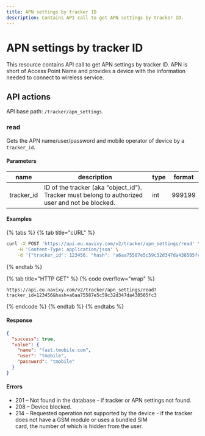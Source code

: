 ```yaml
---
title: APN settings by tracker ID
description: Contains API call to get APN settings by tracker ID.
---
```


# APN settings by tracker ID

This resource contains API call to get APN settings by tracker ID. APN is short of Access Point Name and provides a device with the information needed to connect to wireless service.

## API actions

API base path: `/tracker/apn_settings`.

### read

Gets the APN name/user/password and mobile operator of device by a `tracker_id`.

#### Parameters

| name        | description                                                                                      | type | format |
| ----------- | ------------------------------------------------------------------------------------------------ | ---- | ------ |
| tracker\_id | ID of the tracker (aka "object\_id"). Tracker must belong to authorized user and not be blocked. | int  | 999199 |

#### Examples

{% tabs %}
{% tab title="cURL" %}
```sh
curl -X POST 'https://api.eu.navixy.com/v2/tracker/apn_settings/read' \
    -H 'Content-Type: application/json' \
    -d '{"tracker_id": 123456, "hash": "a6aa75587e5c59c32d347da438505fc3"}'
```
{% endtab %}

{% tab title="HTTP GET" %}
{% code overflow="wrap" %}
```http
https://api.eu.navixy.com/v2/tracker/apn_settings/read?tracker_id=123456&hash=a6aa75587e5c59c32d347da438505fc3
```
{% endcode %}
{% endtab %}
{% endtabs %}

#### Response

```json
{
  "success": true,
  "value": {
    "name": "fast.tmobile.com",
    "user": "tmobile",
    "password": "tmobile"
  }
}
```

#### Errors

* 201 – Not found in the database - if tracker or APN settings not found.
* 208 – Device blocked.
* 214 – Requested operation not supported by the device - if the tracker does not have a GSM module or uses a bundled SIM\
  card, the number of which is hidden from the user.
